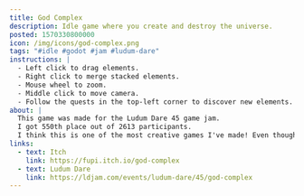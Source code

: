 ```yaml
---
title: God Complex
description: Idle game where you create and destroy the universe.
posted: 1570330800000
icon: /img/icons/god-complex.png
tags: "#idle #godot #jam #ludum-dare"
instructions: |
  - Left click to drag elements.
  - Right click to merge stacked elements.
  - Mouse wheel to zoom.
  - Middle click to move camera.
  - Follow the quests in the top-left corner to discover new elements.
about: |
  This game was made for the Ludum Dare 45 game jam.
  I got 550th place out of 2613 participants.
  I think this is one of the most creative games I've made! Even though it's slow and unbalanced, it's relaxing and unique, and fits in with the jam's theme really well. Be prepared to wait though, as it's an idle game, you'll often need to wait quite a bit for the item you need. In the mean time, create more dirt planets to generate more worship points!
links:
  - text: Itch
    link: https://fupi.itch.io/god-complex
  - text: Ludum Dare
    link: https://ldjam.com/events/ludum-dare/45/god-complex
---
```


<itch url="https://itch.io/embed-upload/2211001?color=130028"></itch>
